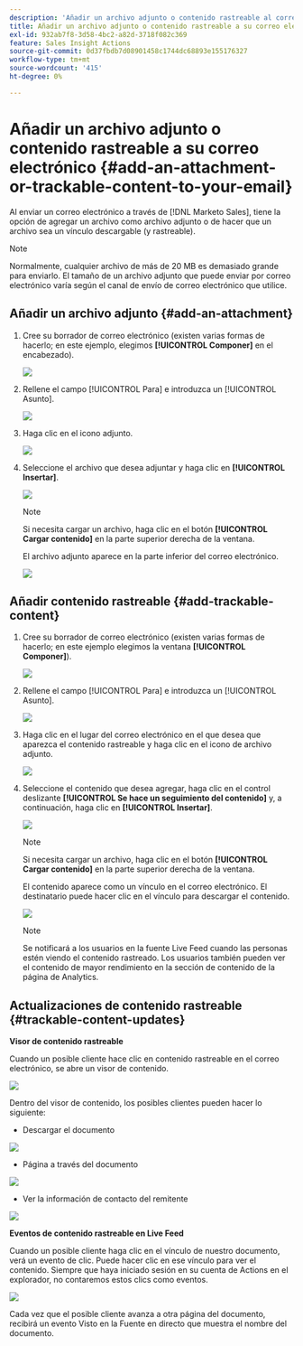 ```yaml
---
description: 'Añadir un archivo adjunto o contenido rastreable al correo electrónico: documentos de Marketo, documentación del producto'
title: Añadir un archivo adjunto o contenido rastreable a su correo electrónico
exl-id: 932ab7f8-3d58-4bc2-a82d-3718f082c369
feature: Sales Insight Actions
source-git-commit: 0d37fbdb7d08901458c1744dc68893e155176327
workflow-type: tm+mt
source-wordcount: '415'
ht-degree: 0%

---
```


# Añadir un archivo adjunto o contenido rastreable a su correo electrónico {#add-an-attachment-or-trackable-content-to-your-email}

Al enviar un correo electrónico a través de [!DNL Marketo Sales], tiene la opción de agregar un archivo como archivo adjunto o de hacer que un archivo sea un vínculo descargable (y rastreable).

>[!NOTE]
>
>Normalmente, cualquier archivo de más de 20 MB es demasiado grande para enviarlo. El tamaño de un archivo adjunto que puede enviar por correo electrónico varía según el canal de envío de correo electrónico que utilice.

## Añadir un archivo adjunto {#add-an-attachment}

1. Cree su borrador de correo electrónico (existen varias formas de hacerlo; en este ejemplo, elegimos **[!UICONTROL Componer]** en el encabezado).

   ![](assets/add-an-attachment-or-trackable-content-1.png)

1. Rellene el campo [!UICONTROL Para] e introduzca un [!UICONTROL Asunto].

   ![](assets/add-an-attachment-or-trackable-content-2.png)

1. Haga clic en el icono adjunto.

   ![](assets/add-an-attachment-or-trackable-content-3.png)

1. Seleccione el archivo que desea adjuntar y haga clic en **[!UICONTROL Insertar]**.

   ![](assets/add-an-attachment-or-trackable-content-4.png)

   >[!NOTE]
   >
   >Si necesita cargar un archivo, haga clic en el botón **[!UICONTROL Cargar contenido]** en la parte superior derecha de la ventana.

   El archivo adjunto aparece en la parte inferior del correo electrónico.

   ![](assets/add-an-attachment-or-trackable-content-5.png)

## Añadir contenido rastreable {#add-trackable-content}

1. Cree su borrador de correo electrónico (existen varias formas de hacerlo; en este ejemplo elegimos la ventana **[!UICONTROL Componer]**).

   ![](assets/add-an-attachment-or-trackable-content-6.png)

1. Rellene el campo [!UICONTROL Para] e introduzca un [!UICONTROL Asunto].

   ![](assets/add-an-attachment-or-trackable-content-7.png)

1. Haga clic en el lugar del correo electrónico en el que desea que aparezca el contenido rastreable y haga clic en el icono de archivo adjunto.

   ![](assets/add-an-attachment-or-trackable-content-8.png)

1. Seleccione el contenido que desea agregar, haga clic en el control deslizante **[!UICONTROL Se hace un seguimiento del contenido]** y, a continuación, haga clic en **[!UICONTROL Insertar]**.

   ![](assets/add-an-attachment-or-trackable-content-9.png)

   >[!NOTE]
   >
   >Si necesita cargar un archivo, haga clic en el botón **[!UICONTROL Cargar contenido]** en la parte superior derecha de la ventana.

   El contenido aparece como un vínculo en el correo electrónico. El destinatario puede hacer clic en el vínculo para descargar el contenido.

   ![](assets/add-an-attachment-or-trackable-content-10.png)

   >[!NOTE]
   >
   >Se notificará a los usuarios en la fuente Live Feed cuando las personas estén viendo el contenido rastreado. Los usuarios también pueden ver el contenido de mayor rendimiento en la sección de contenido de la página de Analytics.

## Actualizaciones de contenido rastreable {#trackable-content-updates}

**Visor de contenido rastreable**

Cuando un posible cliente hace clic en contenido rastreable en el correo electrónico, se abre un visor de contenido.

![](assets/add-an-attachment-or-trackable-content-11.png)

Dentro del visor de contenido, los posibles clientes pueden hacer lo siguiente:

* Descargar el documento

![](assets/add-an-attachment-or-trackable-content-12.png)

* Página a través del documento

![](assets/add-an-attachment-or-trackable-content-13.png)

* Ver la información de contacto del remitente

![](assets/add-an-attachment-or-trackable-content-14.png)

**Eventos de contenido rastreable en Live Feed**

Cuando un posible cliente haga clic en el vínculo de nuestro documento, verá un evento de clic. Puede hacer clic en ese vínculo para ver el contenido. Siempre que haya iniciado sesión en su cuenta de Actions en el explorador, no contaremos estos clics como eventos.

![](assets/add-an-attachment-or-trackable-content-15.png)

Cada vez que el posible cliente avanza a otra página del documento, recibirá un evento Visto en la Fuente en directo que muestra el nombre del documento.
